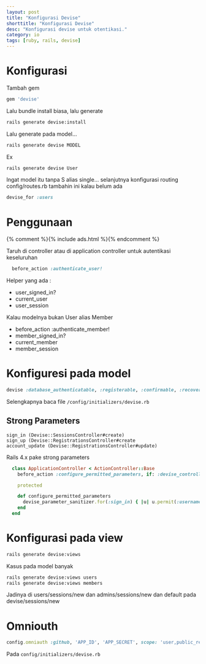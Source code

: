 ```yaml
---
layout: post
title: "Konfigurasi Devise"
shorttitle: "Konfigurasi Devise"
desc: "Konfigurasi devise untuk otentikasi."
category: io
tags: [ruby, rails, devise]
---
```


# Konfigurasi

Tambah gem

```ruby
gem 'devise'
```

Lalu bundle install biasa, lalu generate

```bash
rails generate devise:install
```


Lalu generate pada model...

```bash
rails generate devise MODEL
```

Ex

```bash
rails generate devise User
```

Ingat model itu tanpa S alias single... selanjutnya konfigurasi routing config/routes.rb tambahin ini kalau belum ada

```ruby
devise_for :users
```

# Penggunaan

{% comment %}{% include ads.html %}{% endcomment %}

Taruh di controller atau di application controller untuk autentikasi keseluruhan

```ruby
  before_action :authenticate_user!
```
Helper yang ada :
- user_signed_in?
- current_user
- user_session

Kalau modelnya bukan User alias Member

- before_action :authenticate_member!
- member_signed_in?
- current_member
- member_session

# Konfiguresi pada model

```ruby
devise :database_authenticatable, :registerable, :confirmable, :recoverable, stretches: 20
```

Selengkapnya baca file `/config/initializers/devise.rb`

## Strong Parameters

    sign_in (Devise::SessionsController#create)
    sign_up (Devise::RegistrationsController#create
    account_update (Devise::RegistrationsController#update)

Rails 4.x pake strong parameters

```ruby
  class ApplicationController < ActionController::Base
    before_action :configure_permitted_parameters, if: :devise_controller?

    protected

    def configure_permitted_parameters
      devise_parameter_sanitizer.for(:sign_in) { |u| u.permit(:username, :email) }
    end
  end
```

# Konfigurasi pada view
```bash
rails generate devise:views
```
Kasus pada model banyak
```bash
rails generate devise:views users
rails generate devise:views members
```
Jadinya di users/sessions/new dan admins/sessions/new dan default pada devise/sessions/new

# Omniouth
```ruby
config.omniauth :github, 'APP_ID', 'APP_SECRET', scope: 'user,public_repo'
```

Pada `config/initializers/devise.rb`
